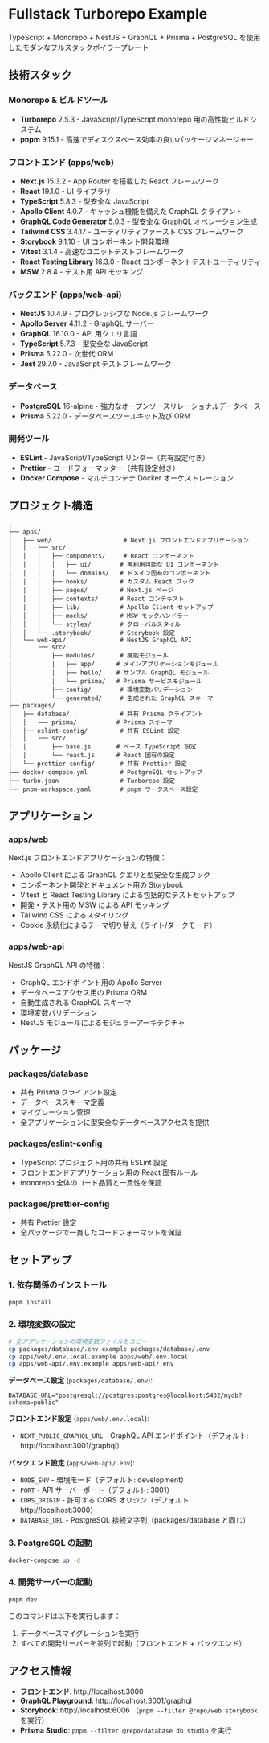 # Fullstack Turborepo Example

TypeScript + Monorepo + NestJS + GraphQL + Prisma + PostgreSQL を使用したモダンなフルスタックボイラープレート

## 技術スタック

### Monorepo & ビルドツール

- **Turborepo** 2.5.3 - JavaScript/TypeScript monorepo 用の高性能ビルドシステム
- **pnpm** 9.15.1 - 高速でディスクスペース効率の良いパッケージマネージャー

### フロントエンド (apps/web)

- **Next.js** 15.3.2 - App Router を搭載した React フレームワーク
- **React** 19.1.0 - UI ライブラリ
- **TypeScript** 5.8.3 - 型安全な JavaScript
- **Apollo Client** 4.0.7 - キャッシュ機能を備えた GraphQL クライアント
- **GraphQL Code Generator** 5.0.3 - 型安全な GraphQL オペレーション生成
- **Tailwind CSS** 3.4.17 - ユーティリティファースト CSS フレームワーク
- **Storybook** 9.1.10 - UI コンポーネント開発環境
- **Vitest** 3.1.4 - 高速なユニットテストフレームワーク
- **React Testing Library** 16.3.0 - React コンポーネントテストユーティリティ
- **MSW** 2.8.4 - テスト用 API モッキング

### バックエンド (apps/web-api)

- **NestJS** 10.4.9 - プログレッシブな Node.js フレームワーク
- **Apollo Server** 4.11.2 - GraphQL サーバー
- **GraphQL** 16.10.0 - API 用クエリ言語
- **TypeScript** 5.7.3 - 型安全な JavaScript
- **Prisma** 5.22.0 - 次世代 ORM
- **Jest** 29.7.0 - JavaScript テストフレームワーク

### データベース

- **PostgreSQL** 16-alpine - 強力なオープンソースリレーショナルデータベース
- **Prisma** 5.22.0 - データベースツールキット及び ORM

### 開発ツール

- **ESLint** - JavaScript/TypeScript リンター（共有設定付き）
- **Prettier** - コードフォーマッター（共有設定付き）
- **Docker Compose** - マルチコンテナ Docker オーケストレーション

## プロジェクト構造

```
.
├── apps/
│   ├── web/                    # Next.js フロントエンドアプリケーション
│   │   ├── src/
│   │   │   ├── components/     # React コンポーネント
│   │   │   │   ├── ui/        # 再利用可能な UI コンポーネント
│   │   │   │   └── domains/   # ドメイン固有のコンポーネント
│   │   │   ├── hooks/         # カスタム React フック
│   │   │   ├── pages/         # Next.js ページ
│   │   │   ├── contexts/      # React コンテキスト
│   │   │   ├── lib/           # Apollo Client セットアップ
│   │   │   ├── mocks/         # MSW モックハンドラー
│   │   │   └── styles/        # グローバルスタイル
│   │   └── .storybook/        # Storybook 設定
│   └── web-api/               # NestJS GraphQL API
│       └── src/
│           ├── modules/       # 機能モジュール
│           │   ├── app/      # メインアプリケーションモジュール
│           │   ├── hello/    # サンプル GraphQL モジュール
│           │   └── prisma/   # Prisma サービスモジュール
│           ├── config/        # 環境変数バリデーション
│           └── generated/     # 生成された GraphQL スキーマ
├── packages/
│   ├── database/              # 共有 Prisma クライアント
│   │   └── prisma/           # Prisma スキーマ
│   ├── eslint-config/         # 共有 ESLint 設定
│   │   └── src/
│   │       ├── base.js       # ベース TypeScript 設定
│   │       └── react.js      # React 固有の設定
│   └── prettier-config/       # 共有 Prettier 設定
├── docker-compose.yml         # PostgreSQL セットアップ
├── turbo.json                 # Turborepo 設定
└── pnpm-workspace.yaml        # pnpm ワークスペース設定
```

## アプリケーション

### apps/web

Next.js フロントエンドアプリケーションの特徴：

- Apollo Client による GraphQL クエリと型安全な生成フック
- コンポーネント開発とドキュメント用の Storybook
- Vitest と React Testing Library による包括的なテストセットアップ
- 開発・テスト用の MSW による API モッキング
- Tailwind CSS によるスタイリング
- Cookie 永続化によるテーマ切り替え（ライト/ダークモード）

### apps/web-api

NestJS GraphQL API の特徴：

- GraphQL エンドポイント用の Apollo Server
- データベースアクセス用の Prisma ORM
- 自動生成される GraphQL スキーマ
- 環境変数バリデーション
- NestJS モジュールによるモジュラーアーキテクチャ

## パッケージ

### packages/database

- 共有 Prisma クライアント設定
- データベーススキーマ定義
- マイグレーション管理
- 全アプリケーションに型安全なデータベースアクセスを提供

### packages/eslint-config

- TypeScript プロジェクト用の共有 ESLint 設定
- フロントエンドアプリケーション用の React 固有ルール
- monorepo 全体のコード品質と一貫性を保証

### packages/prettier-config

- 共有 Prettier 設定
- 全パッケージで一貫したコードフォーマットを保証

## セットアップ

### 1. 依存関係のインストール

```bash
pnpm install
```

### 2. 環境変数の設定

```bash
# 全アプリケーションの環境変数ファイルをコピー
cp packages/database/.env.example packages/database/.env
cp apps/web/.env.local.example apps/web/.env.local
cp apps/web-api/.env.example apps/web-api/.env
```

**データベース設定** (`packages/database/.env`):

```
DATABASE_URL="postgresql://postgres:postgres@localhost:5432/mydb?schema=public"
```

**フロントエンド設定** (`apps/web/.env.local`):

- `NEXT_PUBLIC_GRAPHQL_URL` - GraphQL API エンドポイント（デフォルト: http://localhost:3001/graphql）

**バックエンド設定** (`apps/web-api/.env`):

- `NODE_ENV` - 環境モード（デフォルト: development）
- `PORT` - API サーバーポート（デフォルト: 3001）
- `CORS_ORIGIN` - 許可する CORS オリジン（デフォルト: http://localhost:3000）
- `DATABASE_URL` - PostgreSQL 接続文字列（packages/database と同じ）

### 3. PostgreSQL の起動

```bash
docker-compose up -d
```

### 4. 開発サーバーの起動

```bash
pnpm dev
```

このコマンドは以下を実行します：

1. データベースマイグレーションを実行
2. すべての開発サーバーを並列で起動（フロントエンド + バックエンド）

## アクセス情報

- **フロントエンド**: http://localhost:3000
- **GraphQL Playground**: http://localhost:3001/graphql
- **Storybook**: http://localhost:6006 （`pnpm --filter @repo/web storybook` を実行）
- **Prisma Studio**: `pnpm --filter @repo/database db:studio` を実行
